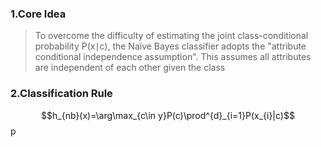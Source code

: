 ### 1.Core Idea

>To overcome the difficulty of estimating the joint class-conditional probability P(x∣c), the Naïve Bayes classifier adopts the "attribute conditional independence assumption". This assumes all attributes are independent of each other given the class

### 2.Classification Rule

$$h_{nb}(x)=\arg\max_{c\in y}P(c)\prod^{d}_{i=1}P(x_{i}|c)$$
p